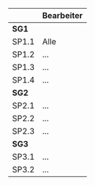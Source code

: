 |  | Bearbeiter |
|--|--|
| **SG1** |  |
| SP1.1 | Alle |
| SP1.2 | ... |
| SP1.3 | ... |
| SP1.4 | ... |
| **SG2** |  |
| SP2.1 | ... |
| SP2.2 | ... |
| SP2.3 | ... |
| **SG3** |  |
| SP3.1 | ... |
| SP3.2 | ... |
